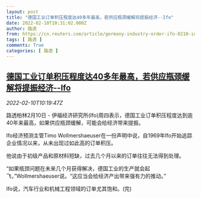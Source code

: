 ```yaml
---
layout: post
title: "德国工业订单积压程度达40多年最高，若供应瓶颈缓解将提振经济--Ifo"
date: 2022-02-10T10:31:02.000Z
author: 路透
from: https://cn.reuters.com/article/germany-industry-order-ifo-0210-idCNKBS2KF12O
tags: [ 路透 ]
comments: True
categories: [ 路透 ]
---
```

<!--1644489062000-->
[德国工业订单积压程度达40多年最高，若供应瓶颈缓解将提振经济--Ifo](https://cn.reuters.com/article/germany-industry-order-ifo-0210-idCNKBS2KF12O)
------

<div>
<div><i>2022-02-10T10:19:47Z</i></div><p>路透柏林2月10日 - 伊福经济研究所(Ifo)周四表示，德国工业订单积压程度达到逾40年来最高，如果供应瓶颈缓解，可能会给经济带来提振。</p><p>Ifo经济预测主管Timo Wollmershaeuser在一份声明中说，自1969年Ifo开始追踪企业情况以来，从未出现过如此高的订单积压。</p><p>他说由于初级产品和原材料短缺，过去几个月以来的订单往往无法得到处理。</p><p>“如果瓶颈问题在未来几个月获得解决，德国工业的生产就会起飞，”Wollmershaeuser说。“这应当会给经济产出带来强有力的推动。”</p><p>Ifo说，汽车行业和机械工程领域的订单尤其饱和。(完)</p>
</div>
